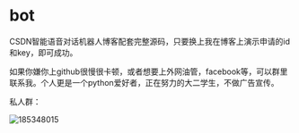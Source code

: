 # bot
CSDN智能语音对话机器人博客配套完整源码，只要换上我在博客上演示申请的id和key，即可成功。

如果你嫌你上github很慢很卡顿，或者想要上外网油管，facebook等，可以群里联系我。个人更是一个python爱好者，正在努力的大二学生，不做广告宣传。

私人群：

![185348015](https://user-images.githubusercontent.com/62045791/130331504-fde8dfcd-553e-411f-b77a-3e8bd8e31610.png)
